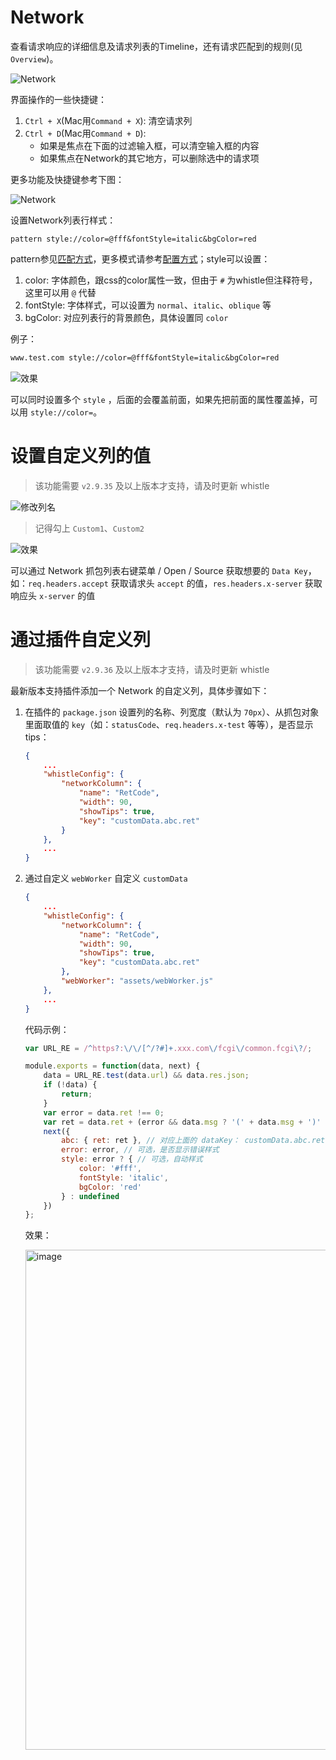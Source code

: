 # Network

查看请求响应的详细信息及请求列表的Timeline，还有请求匹配到的规则(见`Overview`)。

![Network](../img/network.gif)

界面操作的一些快捷键：

1. `Ctrl + X`(Mac用`Command + X`): 清空请求列
2. `Ctrl + D`(Mac用`Command + D`):
	- 如果是焦点在下面的过滤输入框，可以清空输入框的内容
	- 如果焦点在Network的其它地方，可以删除选中的请求项

更多功能及快捷键参考下图：

![Network](https://user-images.githubusercontent.com/11450939/122700926-ca7f8880-d27e-11eb-95ff-7c703d4152b5.png)


设置Network列表行样式：

	pattern style://color=@fff&fontStyle=italic&bgColor=red

pattern参见[匹配方式](../pattern.html)，更多模式请参考[配置方式](../mode.html)；style可以设置：

1. color: 字体颜色，跟css的color属性一致，但由于 `#` 为whistle但注释符号，这里可以用 `@` 代替
2. fontStyle: 字体样式，可以设置为 `normal`、`italic`、`oblique` 等 
3. bgColor: 对应列表行的背景颜色，具体设置同 `color`

例子：
``` txt
www.test.com style://color=@fff&fontStyle=italic&bgColor=red
```

![效果](https://user-images.githubusercontent.com/11450939/61267997-a8e11100-a7cc-11e9-9c24-fbbba591ae9b.png)

可以同时设置多个 `style` ，后面的会覆盖前面，如果先把前面的属性覆盖掉，可以用 `style://color=`。

# 设置自定义列的值
> 该功能需要 `v2.9.35` 及以上版本才支持，请及时更新 whistle

![修改列名](https://user-images.githubusercontent.com/11450939/78465561-b9099980-7729-11ea-8d02-be7baf5d34e6.png)

> 记得勾上 `Custom1`、`Custom2`

![效果](https://user-images.githubusercontent.com/11450939/78465552-a55e3300-7729-11ea-92b2-9b6a56217385.png)


可以通过 Network 抓包列表右键菜单 / Open / Source 获取想要的 `Data Key`，如：`req.headers.accept` 获取请求头 `accept` 的值，`res.headers.x-server` 获取响应头 `x-server` 的值

# 通过插件自定义列
> 该功能需要 `v2.9.36` 及以上版本才支持，请及时更新 whistle

最新版本支持插件添加一个 Network 的自定义列，具体步骤如下：
1. 在插件的 `package.json` 设置列的名称、列宽度（默认为 `70px`）、从抓包对象里面取值的 `key`（如：`statusCode`、`req.headers.x-test` 等等），是否显示 tips：

	``` json
	{
		...
		"whistleConfig": {
			"networkColumn": {
				"name": "RetCode",
				"width": 90,
				"showTips": true,
				"key": "customData.abc.ret"
			}
		},
		...
	}
	```
2. 通过自定义 `webWorker` 自定义 `customData`

	``` json
	{
		...
		"whistleConfig": {
			"networkColumn": {
				"name": "RetCode",
				"width": 90,
				"showTips": true,
				"key": "customData.abc.ret"
			},
			"webWorker": "assets/webWorker.js"
		},
		...
	}
	```
	代码示例：
	``` js
	var URL_RE = /^https?:\/\/[^/?#]+.xxx.com\/fcgi\/common.fcgi\?/;

	module.exports = function(data, next) {
		data = URL_RE.test(data.url) && data.res.json;
		if (!data) {
			return;
		}
		var error = data.ret !== 0;
		var ret = data.ret + (error && data.msg ? '(' + data.msg + ')' : '');
		next({
			abc: { ret: ret }, // 对应上面的 dataKey： customData.abc.ret
			error: error, // 可选，是否显示错误样式
			style: error ? { // 可选，自动样式
				color: '#fff',
				fontStyle: 'italic',
				bgColor: 'red'
			} : undefined
		})
	};
	```
	效果：

	<img width="800" alt="image" src="https://user-images.githubusercontent.com/11450939/204819477-d6e831fb-2269-4a97-a6ad-63b773068a2b.png">